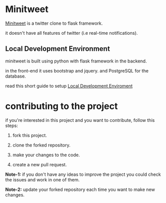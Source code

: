 # Minitweet

[Minitweet](http://minitweet.herokuapp.com) is a twitter clone to flask
framework.

it doesn't have all features of twitter (i.e real-time notifications).

## Local Development Environment

minitweet is built using python with flask framework in the backend.

in the front-end
it uses bootstrap and jquery. and PostgreSQL for the database.

read this short guide to setup [Local Development Enviroment](https://github.com/afaki077/minitweet/blob/master/ocal_Devleopment_Enviroment.md)

# contributing to the project
if you're interested in this project and you want to contribute, follow this steps:

1. fork this project.

2. clone the forked repository.

3. make your changes to the code.

4. create a new pull request.

**Note-1:** if you don't have any ideas to improve the project you could check the issues and work in one of them.

**Note-2:** update your forked repository each time you want to make new changes.

